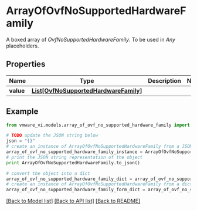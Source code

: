 # ArrayOfOvfNoSupportedHardwareFamily

A boxed array of *OvfNoSupportedHardwareFamily*. To be used in *Any* placeholders. 

## Properties
Name | Type | Description | Notes
------------ | ------------- | ------------- | -------------
**value** | [**List[OvfNoSupportedHardwareFamily]**](OvfNoSupportedHardwareFamily.md) |  | 

## Example

```python
from vmware_vi.models.array_of_ovf_no_supported_hardware_family import ArrayOfOvfNoSupportedHardwareFamily

# TODO update the JSON string below
json = "{}"
# create an instance of ArrayOfOvfNoSupportedHardwareFamily from a JSON string
array_of_ovf_no_supported_hardware_family_instance = ArrayOfOvfNoSupportedHardwareFamily.from_json(json)
# print the JSON string representation of the object
print ArrayOfOvfNoSupportedHardwareFamily.to_json()

# convert the object into a dict
array_of_ovf_no_supported_hardware_family_dict = array_of_ovf_no_supported_hardware_family_instance.to_dict()
# create an instance of ArrayOfOvfNoSupportedHardwareFamily from a dict
array_of_ovf_no_supported_hardware_family_form_dict = array_of_ovf_no_supported_hardware_family.from_dict(array_of_ovf_no_supported_hardware_family_dict)
```
[[Back to Model list]](../README.md#documentation-for-models) [[Back to API list]](../README.md#documentation-for-api-endpoints) [[Back to README]](../README.md)


